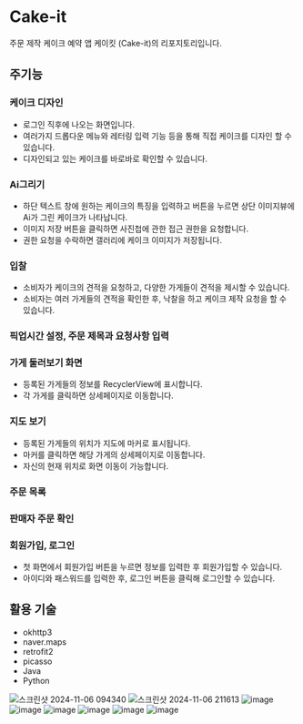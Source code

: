 # Cake-it
주문 제작 케이크 예약 앱 케이킷 (Cake-it)의 리포지토리입니다.


## 주기능
### 케이크 디자인
* 로그인 직후에 나오는 화면입니다.
* 여러가지 드롭다운 메뉴와 레터링 입력 기능 등을 통해 직접 케이크를 디자인 할 수 있습니다.
* 디자인되고 있는 케이크를 바로바로 확인할 수 있습니다.

### Ai그리기
* 하단 텍스트 창에 원하는 케이크의 특징을 입력하고 버튼을 누르면 상단 이미지뷰에 Ai가 그린 케이크가 나타납니다.
* 이미지 저장 버튼을 클릭하면 사진첩에 관한 접근 권한을 요청합니다.
* 권한 요청을 수락하면 갤러리에 케이크 이미지가 저장됩니다.

### 입찰
* 소비자가 케이크의 견적을 요청하고, 다양한 가게들이 견적을 제시할 수 있습니다.
* 소비자는 여러 가게들의 견적을 확인한 후, 낙찰을 하고 케이크 제작 요청을 할 수 있습니다.

### 픽업시간 설정, 주문 제목과 요청사항 입력

### 가게 둘러보기 화면
* 등록된 가게들의 정보를 RecyclerView에 표시합니다.
* 각 가게를 클릭하면 상세페이지로 이동합니다.

### 지도 보기
* 등록된 가게들의 위치가 지도에 마커로 표시됩니다.
* 마커를 클릭하면 해당 가게의 상세페이지로 이동합니다.
* 자신의 현재 위치로 화면 이동이 가능합니다.

### 주문 목록

### 판매자 주문 확인

### 회원가입, 로그인
* 첫 화면에서 회원가입 버튼을 누르면 정보를 입력한 후 회원가입할 수 있습니다.
* 아이디와 패스워드를 입력한 후, 로그인 버튼을 클릭해 로그인할 수 있습니다.

## 활용 기술
* okhttp3
* naver.maps
* retrofit2
* picasso
* Java
* Python


![스크린샷 2024-11-06 094340](https://github.com/user-attachments/assets/23d90a12-7574-44e9-972f-746caafc9ea8)
![스크린샷 2024-11-06 211613](https://github.com/user-attachments/assets/63d58d90-d9db-494f-8ace-51b35d01bb13)
![image](https://github.com/jiyoonnnnn/Project_Cake-it/assets/113495041/a238fa3c-3312-4aee-870a-c479d1bb0db6)
![image](https://github.com/jiyoonnnnn/Project_Cake-it/assets/113495041/042a21e4-857b-4f2f-a3ff-2df35842bd53)
![image](https://github.com/jiyoonnnnn/Project_Cake-it/assets/113495041/8af4a5eb-7a68-4afb-81a4-348001b2b8af)
![image](https://github.com/jiyoonnnnn/Project_Cake-it/assets/113495041/461606ae-d34c-48a6-9f3d-7903858f3cea)
![image](https://github.com/jiyoonnnnn/Project_Cake-it/assets/113495041/747c876b-9337-4f59-a6c5-548854fce084)
![image](https://github.com/jiyoonnnnn/Project_Cake-it/assets/113495041/88086858-6ba6-457f-bc5f-90541833d89b)
